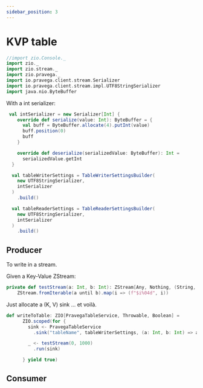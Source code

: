 ```yaml
---
sidebar_position: 3
---
```


# KVP table

```scala mdoc:invisible
//import zio.Console._
import zio._
import zio.stream._
import zio.pravega._
import io.pravega.client.stream.Serializer
import io.pravega.client.stream.impl.UTF8StringSerializer
import java.nio.ByteBuffer


```

With a int serializer:

```scala mdoc:silent
 val intSerializer = new Serializer[Int] {
    override def serialize(value: Int): ByteBuffer = {
      val buff = ByteBuffer.allocate(4).putInt(value)
      buff.position(0)
      buff
    }

    override def deserialize(serializedValue: ByteBuffer): Int =
      serializedValue.getInt
  }

  val tableWriterSettings = TableWriterSettingsBuilder(
    new UTF8StringSerializer,
    intSerializer
  )
    .build()

  val tableReaderSettings = TableReaderSettingsBuilder(
    new UTF8StringSerializer,
    intSerializer
  )
    .build()
```

## Producer

To write in a stream.

Given a Key-Value ZStream:
```scala mdoc:silent
private def testStream(a: Int, b: Int): ZStream[Any, Nothing, (String, Int)] =
    ZStream.fromIterable(a until b).map(i => (f"$i%04d", i))
```

Just allocate a (K, V) sink ... et voilà.

```scala mdoc:silent
def writeToTable: ZIO[PravegaTableService, Throwable, Boolean] =
      ZIO.scoped(for {
        sink <- PravegaTableService
          .sink("tableName", tableWriterSettings, (a: Int, b: Int) => a + b)

        _ <- testStream(0, 1000)
          .run(sink)

      } yield true)
``` 
## Consumer



